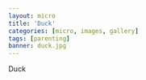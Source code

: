```yaml
---
layout: micro
title: 'Duck'
categories: [micro, images, gallery]
tags: [parenting]
banner: duck.jpg
---
```


Duck
